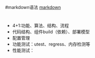 #markdown语法
[markdown](https://help.github.com/en/github/writing-on-github/basic-writing-and-formatting-syntax)

#
- 4+1:功能、算法、结构、流程
- 代码结构、组件build（依赖）、部署模型
- 配置管理
- 功能测试：utest、regress、内存检测等
- 性能测试：
